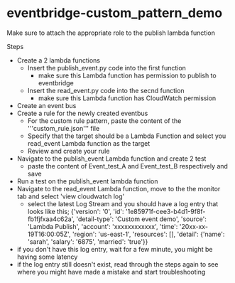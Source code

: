 # eventbridge-custom_pattern_demo

Make sure to attach the appropriate role to the publish lambda function

Steps
- Create a 2 lambda functions
    - Insert the publish_event.py code into the first function 
        - make sure this Lambda function has permission to publish to eventbridge
    - Insert the read_event.py code into the secnd function
        - make sure this Lambda function has CloudWatch permission
- Create an event bus
- Create a rule for the newly created eventbus
    - For the custom rule pattern, paste the content of the '''custom_rule.json''' file
    - Specify that the target should be a Lambda Function and select you read_event Lambda function as the target
    - Review and create your rule
- Navigate to the publish_event Lambda function and create 2 test
    - paste the content of Event_test_A and Event_test_B respectively and save
- Run a test on the publish_event lambda function 
- Navigate to the read_event Lambda function, move to the the monitor tab and select 'view cloudwatch log'
    - select the latest Log Stream and you should have a log entry that looks like this;
    {'version': '0', 'id': '1e85971f-cee3-b4d1-9f8f-fb1fjfxaa4c62a', 'detail-type': 'Custom event demo', 'source': 'Lambda Publish', 'account': 'xxxxxxxxxxxx', 'time': '20xx-xx-19T16:00:05Z', 'region': 'us-east-1', 'resources': [], 'detail': {'name': 'sarah', 'salary': '6875', 'married': 'true'}}
- if you don't have this log entry, wait for a few minute, you might be having some latency
- if the log entry still doesn't exist, read through the steps again to see where you might have made a mistake and start troubleshooting

